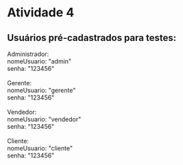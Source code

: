 # Atividade 4

## Usuários pré-cadastrados para testes:

Administrador: <br>
nomeUsuario: "admin"  <br>
senha: "123456" <br>
 <br>
Gerente: <br>
nomeUsuario: "gerente" <br>
senha: "123456" <br>
 <br>
Vendedor: <br>
nomeUsuario: "vendedor" <br>
senha: "123456" <br>
 <br>
Cliente:  <br>
nomeUsuario: "cliente" <br>
senha: "123456" <br>

